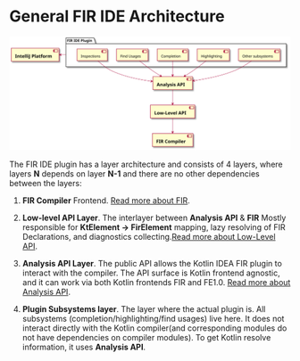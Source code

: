 # General FIR IDE Architecture

![](images/general-architecture.svg)

The FIR IDE plugin has a layer architecture and consists of 4 layers, where layers **N** depends on layer **N-1** and there are no other dependencies between the layers:

1. **FIR Compiler** Frontend.  [Read more about FIR](https://github.com/JetBrains/kotlin/blob/master/docs/fir/fir-basics.md).

2. **Low-level API Layer**. The interlayer between **Analysis API** & **FIR** Mostly responsible for **KtElement → FirElement** mapping, lazy resolving of FIR Declarations, and diagnostics collecting.[Read more about Low-Level API](https://github.com/JetBrains/kotlin/blob/master/docs/analysis-api/low-level-api-fir.md).

3. **Analysis API Layer**. The public API allows the Kotlin IDEA FIR plugin to interact with the compiler. The API surface is Kotlin frontend agnostic, and it can work via both Kotlin frontends FIR and FE1.0. [Read more about Analysis API](https://github.com/JetBrains/kotlin/blob/master/docs/analysis-api/analysis-api.md).

4. **Plugin Subsystems layer**. The layer where the actual plugin is. All subsystems (completion/highlighting/find usages) live here. It does not interact directly with the Kotlin compiler(and corresponding modules do not have dependencies on compiler modules). To get Kotlin resolve information, it uses **Analysis API**.